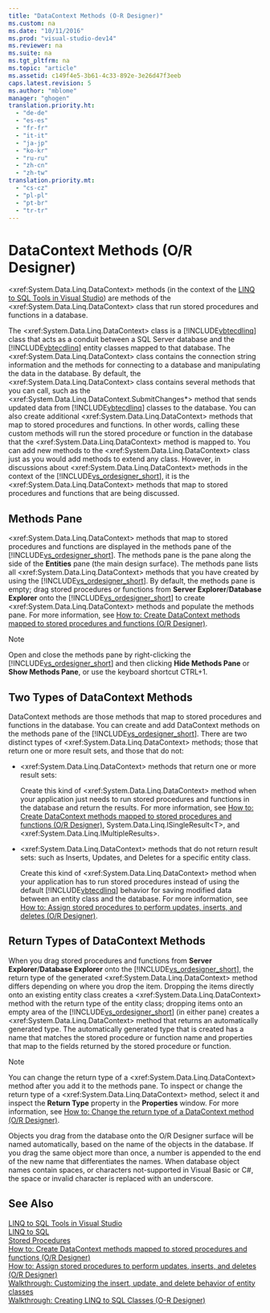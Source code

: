 ```yaml
---
title: "DataContext Methods (O-R Designer)"
ms.custom: na
ms.date: "10/11/2016"
ms.prod: "visual-studio-dev14"
ms.reviewer: na
ms.suite: na
ms.tgt_pltfrm: na
ms.topic: "article"
ms.assetid: c149f4e5-3b61-4c33-892e-3e26d47f3eeb
caps.latest.revision: 5
ms.author: "mblome"
manager: "ghogen"
translation.priority.ht: 
  - "de-de"
  - "es-es"
  - "fr-fr"
  - "it-it"
  - "ja-jp"
  - "ko-kr"
  - "ru-ru"
  - "zh-cn"
  - "zh-tw"
translation.priority.mt: 
  - "cs-cz"
  - "pl-pl"
  - "pt-br"
  - "tr-tr"
---
```

# DataContext Methods (O/R Designer)
\<xref:System.Data.Linq.DataContext> methods (in the context of the [LINQ to SQL Tools in Visual Studio](../VS_raddata/linq-to-sql-tools-in-visual-studio2.md)) are methods of the \<xref:System.Data.Linq.DataContext> class that run stored procedures and functions in a database.  
  
 The \<xref:System.Data.Linq.DataContext> class is a [!INCLUDE[vbtecdlinq](../VS_raddata/includes/vbtecdlinq_md.md)] class that acts as a conduit between a SQL Server database and the [!INCLUDE[vbtecdlinq](../VS_raddata/includes/vbtecdlinq_md.md)] entity classes mapped to that database. The \<xref:System.Data.Linq.DataContext> class contains the connection string information and the methods for connecting to a database and manipulating the data in the database. By default, the \<xref:System.Data.Linq.DataContext> class contains several methods that you can call, such as the \<xref:System.Data.Linq.DataContext.SubmitChanges*> method that sends updated data from [!INCLUDE[vbtecdlinq](../VS_raddata/includes/vbtecdlinq_md.md)] classes to the database. You can also create additional \<xref:System.Data.Linq.DataContext> methods that map to stored procedures and functions. In other words, calling these custom methods will run the stored procedure or function in the database that the \<xref:System.Data.Linq.DataContext> method is mapped to. You can add new methods to the \<xref:System.Data.Linq.DataContext> class just as you would add methods to extend any class. However, in discussions about \<xref:System.Data.Linq.DataContext> methods in the context of the [!INCLUDE[vs_ordesigner_short](../VS_raddata/includes/vs_ordesigner_short_md.md)], it is the \<xref:System.Data.Linq.DataContext> methods that map to stored procedures and functions that are being discussed.  
  
## Methods Pane  
 \<xref:System.Data.Linq.DataContext> methods that map to stored procedures and functions are displayed in the methods pane of the [!INCLUDE[vs_ordesigner_short](../VS_raddata/includes/vs_ordesigner_short_md.md)]. The methods pane is the pane along the side of the **Entities** pane (the main design surface). The methods pane lists all \<xref:System.Data.Linq.DataContext> methods that you have created by using the [!INCLUDE[vs_ordesigner_short](../VS_raddata/includes/vs_ordesigner_short_md.md)]. By default, the methods pane is empty; drag stored procedures or functions from **Server Explorer**/**Database Explorer** onto the [!INCLUDE[vs_ordesigner_short](../VS_raddata/includes/vs_ordesigner_short_md.md)] to create \<xref:System.Data.Linq.DataContext> methods and populate the methods pane. For more information, see [How to: Create DataContext methods mapped to stored procedures and functions (O/R Designer)](../VS_raddata/how-to--create-datacontext-methods-mapped-to-stored-procedures-and-functions--o-r-designer-.md).  
  
> [!NOTE]
>  Open and close the methods pane by right-clicking the [!INCLUDE[vs_ordesigner_short](../VS_raddata/includes/vs_ordesigner_short_md.md)] and then clicking **Hide Methods Pane** or **Show Methods Pane**, or use the keyboard shortcut CTRL+1.  
  
## Two Types of DataContext Methods  
 DataContext methods are those methods that map to stored procedures and functions in the database. You can create and add DataContext methods on the methods pane of the [!INCLUDE[vs_ordesigner_short](../VS_raddata/includes/vs_ordesigner_short_md.md)]. There are two distinct types of \<xref:System.Data.Linq.DataContext> methods; those that return one or more result sets, and those that do not:  
  
-   \<xref:System.Data.Linq.DataContext> methods that return one or more result sets:  
  
     Create this kind of \<xref:System.Data.Linq.DataContext> method when your application just needs to run stored procedures and functions in the database and return the results. For more information, see [How to: Create DataContext methods mapped to stored procedures and functions (O/R Designer)](../VS_raddata/how-to--create-datacontext-methods-mapped-to-stored-procedures-and-functions--o-r-designer-.md), System.Data.Linq.ISingleResult\<T>, and \<xref:System.Data.Linq.IMultipleResults>.  
  
-   \<xref:System.Data.Linq.DataContext> methods that do not return result sets: such as Inserts, Updates, and Deletes for a specific entity class.  
  
     Create this kind of \<xref:System.Data.Linq.DataContext> method when your application has to run stored procedures instead of using the default [!INCLUDE[vbtecdlinq](../VS_raddata/includes/vbtecdlinq_md.md)] behavior for saving modified data between an entity class and the database. For more information, see [How to: Assign stored procedures to perform updates, inserts, and deletes (O/R Designer)](../VS_raddata/how-to--assign-stored-procedures-to-perform-updates--inserts--and-deletes--o-r-designer-.md).  
  
## Return Types of DataContext Methods  
 When you drag stored procedures and functions from **Server Explorer**/**Database Explorer** onto the [!INCLUDE[vs_ordesigner_short](../VS_raddata/includes/vs_ordesigner_short_md.md)], the return type of the generated \<xref:System.Data.Linq.DataContext> method differs depending on where you drop the item. Dropping the items directly onto an existing entity class creates a \<xref:System.Data.Linq.DataContext> method with the return type of the entity class; dropping items onto an empty area of the [!INCLUDE[vs_ordesigner_short](../VS_raddata/includes/vs_ordesigner_short_md.md)] (in either pane) creates a \<xref:System.Data.Linq.DataContext> method that returns an automatically generated type. The automatically generated type that is created has a name that matches the stored procedure or function name and properties that map to the fields returned by the stored procedure or function.  
  
> [!NOTE]
>  You can change the return type of a \<xref:System.Data.Linq.DataContext> method after you add it to the methods pane. To inspect or change the return type of a \<xref:System.Data.Linq.DataContext> method, select it and inspect the **Return Type** property in the **Properties** window. For more information, see [How to: Change the return type of a DataContext method (O/R Designer)](../VS_raddata/how-to--change-the-return-type-of-a-datacontext-method--o-r-designer-.md).  
  
 Objects you drag from the database onto the O/R Designer surface will be named automatically, based on the name of the objects in the database. If you drag the same object more than once, a number is appended to the end of the new name that differentiates the names. When database object names contain spaces, or characters not-supported in Visual Basic or C#, the space or invalid character is replaced with an underscore.  
  
## See Also  
 [LINQ to SQL Tools in Visual Studio](../VS_raddata/linq-to-sql-tools-in-visual-studio2.md)   
 [LINQ to SQL](../Topic/LINQ%20to%20SQL.md)   
 [Stored Procedures](../Topic/Stored%20Procedures.md)   
 [How to: Create DataContext methods mapped to stored procedures and functions (O/R Designer)](../VS_raddata/how-to--create-datacontext-methods-mapped-to-stored-procedures-and-functions--o-r-designer-.md)   
 [How to: Assign stored procedures to perform updates, inserts, and deletes (O/R Designer)](../VS_raddata/how-to--assign-stored-procedures-to-perform-updates--inserts--and-deletes--o-r-designer-.md)   
 [Walkthrough: Customizing the insert, update, and delete behavior of entity classes](../VS_raddata/walkthrough--customizing-the-insert--update--and-delete-behavior-of-entity-classes.md)   
 [Walkthrough: Creating LINQ to SQL Classes (O-R Designer)](../Topic/Walkthrough:%20Creating%20LINQ%20to%20SQL%20Classes%20\(O-R%20Designer\).md)